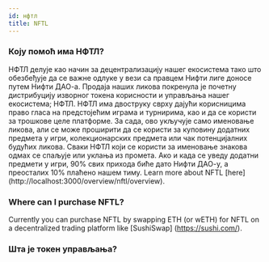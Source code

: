 ```yaml
---
id: нфтл
title: NFTL
---
```


### Коју помоћ има НФТЛ?

НФТЛ делује као начин за децентрализацију нашег екосистема тако што обезбеђује да се важне одлуке у вези са правцем Нифти лиге доносе путем Нифти ДАО-а. Продаја наших ликова покренула је почетну дистрибуцију изворног токена корисности и управљања нашег екосистема; НФТЛ. НФТЛ има двоструку сврху дајући корисницима право гласа на предстојећим играма и турнирима, као и да се користи за трошкове целе платформе. За сада, ово укључује само именовање ликова, али се може проширити да се користи за куповину додатних предмета у игри, колекционарских предмета или чак потенцијалних будућих ликова. Сваки НФТЛ који се користи за именовање знакова одмах се спаљује или уклања из промета. Ако и када се уведу додатни предмети у игри, 90% свих прихода биће дато Нифти ДАО-у, а преосталих 10% плаћено нашем тиму. Learn more about NFTL \[here\] (http://localhost:3000/overview/nftl/overview).

### Where can I purchase NFTL?

Currently you can purchase NFTL by swapping ETH (or wETH) for NFTL on a decentralized trading platform like \[SushiSwap\] (https://sushi.com/).

### Шта је токен управљања?
